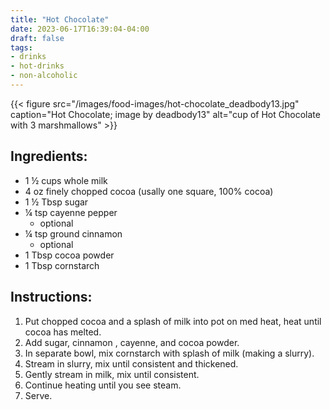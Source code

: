 ```yaml
---
title: "Hot Chocolate"
date: 2023-06-17T16:39:04-04:00
draft: false
tags:
- drinks
- hot-drinks
- non-alcoholic
---
```


{{< figure src="/images/food-images/hot-chocolate_deadbody13.jpg" caption="Hot Chocolate; image by deadbody13" alt="cup of Hot Chocolate with 3 marshmallows" >}}

## Ingredients:
- 1 &frac12; cups whole milk
- 4 oz finely chopped cocoa (usally one square, 100% cocoa)
- 1 &frac12; Tbsp sugar
- &frac14; tsp cayenne pepper
    - optional 
- &frac14; tsp ground cinnamon 
    - optional
- 1 Tbsp cocoa powder
- 1 Tbsp cornstarch

## Instructions:
1. Put chopped cocoa and a splash of milk into pot on med heat, heat until cocoa has melted.
2. Add sugar, cinnamon , cayenne, and cocoa powder.
3. In separate bowl, mix cornstarch with splash of milk (making a slurry).
4. Stream in slurry, mix until consistent and thickened.
5. Gently stream in milk, mix until consistent.
6. Continue heating until you see steam.
7. Serve.
